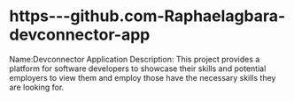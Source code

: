 # https---github.com-Raphaelagbara-devconnector-app
Name:Devconnector Application
Description: This project provides a platform for software developers to showcase their skills and potential employers to view them and employ those have the necessary skills they are looking for.
